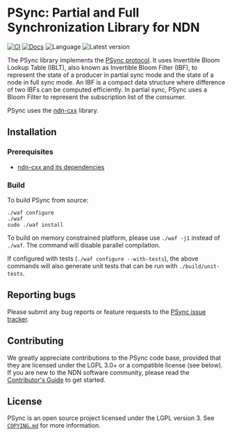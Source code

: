 # PSync: Partial and Full Synchronization Library for NDN

[![CI](https://github.com/named-data/PSync/actions/workflows/ci.yml/badge.svg)](https://github.com/named-data/PSync/actions/workflows/ci.yml)
[![Docs](https://github.com/named-data/PSync/actions/workflows/docs.yml/badge.svg)](https://github.com/named-data/PSync/actions/workflows/docs.yml)
![Language](https://img.shields.io/badge/C%2B%2B-17-blue)
![Latest version](https://img.shields.io/github/v/tag/named-data/PSync?label=Latest%20version)

The PSync library implements the
[PSync protocol](https://named-data.net/wp-content/uploads/2017/05/scalable_name-based_data_synchronization.pdf).
It uses Invertible Bloom Lookup Table (IBLT), also known as Invertible Bloom Filter (IBF),
to represent the state of a producer in partial sync mode and the state of a node in full
sync mode. An IBF is a compact data structure where difference of two IBFs can be computed
efficiently. In partial sync, PSync uses a Bloom Filter to represent the subscription list
of the consumer.

PSync uses the [ndn-cxx](https://github.com/named-data/ndn-cxx) library.

## Installation

### Prerequisites

* [ndn-cxx and its dependencies](https://named-data.net/doc/ndn-cxx/current/INSTALL.html)

### Build

To build PSync from source:

    ./waf configure
    ./waf
    sudo ./waf install

To build on memory constrained platform, please use `./waf -j1` instead of `./waf`. The
command will disable parallel compilation.

If configured with tests (`./waf configure --with-tests`), the above commands will also
generate unit tests that can be run with `./build/unit-tests`.

## Reporting bugs

Please submit any bug reports or feature requests to the
[PSync issue tracker](https://redmine.named-data.net/projects/psync/issues).

## Contributing

We greatly appreciate contributions to the PSync code base, provided that they are
licensed under the LGPL 3.0+ or a compatible license (see below).
If you are new to the NDN software community, please read the
[Contributor's Guide](https://github.com/named-data/.github/blob/master/CONTRIBUTING.md)
to get started.

## License

PSync is an open source project licensed under the LGPL version 3.
See [`COPYING.md`](COPYING.md) for more information.
